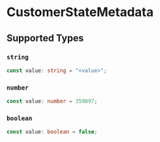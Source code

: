 # CustomerStateMetadata


## Supported Types

### `string`

```typescript
const value: string = "<value>";
```

### `number`

```typescript
const value: number = 359097;
```

### `boolean`

```typescript
const value: boolean = false;
```

